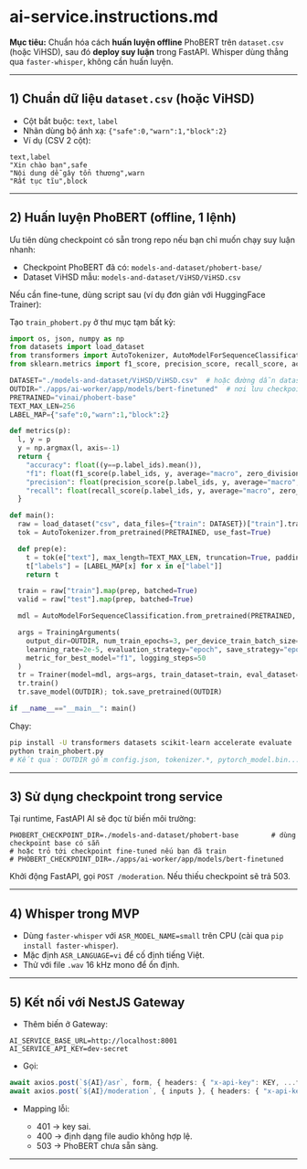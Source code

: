 # ai-service.instructions.md 

**Mục tiêu:** Chuẩn hóa cách **huấn luyện offline** PhoBERT trên `dataset.csv` (hoặc ViHSD), sau đó **deploy suy luận** trong FastAPI. Whisper dùng thẳng qua `faster-whisper`, không cần huấn luyện.

---

## 1) Chuẩn dữ liệu `dataset.csv` (hoặc ViHSD)

* Cột bắt buộc: `text`, `label`
* Nhãn dùng bộ ánh xạ: `{"safe":0,"warn":1,"block":2}`
* Ví dụ (CSV 2 cột):

```csv
text,label
"Xin chào bạn",safe
"Nội dung dễ gây tổn thương",warn
"Rất tục tĩu",block
```

---

## 2) Huấn luyện PhoBERT (offline, 1 lệnh)
Ưu tiên dùng checkpoint có sẵn trong repo nếu bạn chỉ muốn chạy suy luận nhanh:

- Checkpoint PhoBERT đã có: `models-and-dataset/phobert-base/`
- Dataset ViHSD mẫu: `models-and-dataset/ViHSD/ViHSD.csv`

Nếu cần fine-tune, dùng script sau (ví dụ đơn giản với HuggingFace Trainer):

Tạo `train_phobert.py` ở thư mục tạm bất kỳ:

```python
import os, json, numpy as np
from datasets import load_dataset
from transformers import AutoTokenizer, AutoModelForSequenceClassification, Trainer, TrainingArguments
from sklearn.metrics import f1_score, precision_score, recall_score, accuracy_score

DATASET="./models-and-dataset/ViHSD/ViHSD.csv"  # hoặc đường dẫn dataset.csv tuỳ bạn
OUTDIR="./apps/ai-worker/app/models/bert-finetuned"  # nơi lưu checkpoint fine-tune
PRETRAINED="vinai/phobert-base"
TEXT_MAX_LEN=256
LABEL_MAP={"safe":0,"warn":1,"block":2}

def metrics(p):
  l, y = p
  y = np.argmax(l, axis=-1)
  return {
    "accuracy": float((y==p.label_ids).mean()),
    "f1": float(f1_score(p.label_ids, y, average="macro", zero_division=0)),
    "precision": float(precision_score(p.label_ids, y, average="macro", zero_division=0)),
    "recall": float(recall_score(p.label_ids, y, average="macro", zero_division=0)),
  }

def main():
  raw = load_dataset("csv", data_files={"train": DATASET})["train"].train_test_split(test_size=0.1, seed=42)
  tok = AutoTokenizer.from_pretrained(PRETRAINED, use_fast=True)

  def prep(e):
    t = tok(e["text"], max_length=TEXT_MAX_LEN, truncation=True, padding="max_length")
    t["labels"] = [LABEL_MAP[x] for x in e["label"]]
    return t

  train = raw["train"].map(prep, batched=True)
  valid = raw["test"].map(prep, batched=True)

  mdl = AutoModelForSequenceClassification.from_pretrained(PRETRAINED, num_labels=3, id2label={v:k for k,v in LABEL_MAP.items()}, label2id=LABEL_MAP)

  args = TrainingArguments(
    output_dir=OUTDIR, num_train_epochs=3, per_device_train_batch_size=16, per_device_eval_batch_size=16,
    learning_rate=2e-5, evaluation_strategy="epoch", save_strategy="epoch", load_best_model_at_end=True,
    metric_for_best_model="f1", logging_steps=50
  )
  tr = Trainer(model=mdl, args=args, train_dataset=train, eval_dataset=valid, tokenizer=tok, compute_metrics=metrics)
  tr.train()
  tr.save_model(OUTDIR); tok.save_pretrained(OUTDIR)

if __name__=="__main__": main()
```

Chạy:

```bash
pip install -U transformers datasets scikit-learn accelerate evaluate
python train_phobert.py
# Kết quả: OUTDIR gồm config.json, tokenizer.*, pytorch_model.bin...
```

---

## 3) Sử dụng checkpoint trong service

Tại runtime, FastAPI AI sẽ đọc từ biến môi trường:

```
PHOBERT_CHECKPOINT_DIR=./models-and-dataset/phobert-base        # dùng checkpoint base có sẵn
# hoặc trỏ tới checkpoint fine-tuned nếu bạn đã train
# PHOBERT_CHECKPOINT_DIR=./apps/ai-worker/app/models/bert-finetuned
```

Khởi động FastAPI, gọi `POST /moderation`. Nếu thiếu checkpoint sẽ trả 503.

---

## 4) Whisper trong MVP

* Dùng `faster-whisper` với `ASR_MODEL_NAME=small` trên CPU (cài qua `pip install faster-whisper`).
* Mặc định `ASR_LANGUAGE=vi` để cố định tiếng Việt.
* Thử với file `.wav` 16 kHz mono để ổn định.

---

## 5) Kết nối với NestJS Gateway

* Thêm biến ở Gateway:

```
AI_SERVICE_BASE_URL=http://localhost:8001
AI_SERVICE_API_KEY=dev-secret
```

* Gọi:

```ts
await axios.post(`${AI}/asr`, form, { headers: { "x-api-key": KEY, ...form.getHeaders() }})
await axios.post(`${AI}/moderation`, { inputs }, { headers: { "x-api-key": KEY }})
```

* Mapping lỗi:

  * 401 → key sai.
  * 400 → định dạng file audio không hợp lệ.
  * 503 → PhoBERT chưa sẵn sàng.

---
